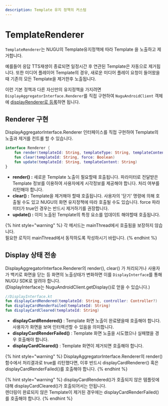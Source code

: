 ```yaml
---
description: Template 유지 정책의 커스텀
---
```


# TemplateRenderer

`TemplateRenderer`는 NUGU의 Template유지정책에 따라 Template 을 노출하고 제거합니다.

예를들어 응답 TTS재생이 종료되면 일정시간 후 연관된 Template은 자동으로 제거됩니다. 또한 미디어 플레이어 Template의 경우, 새로운 미디어 플레이 요청이 들어왔을때 기존의 모든 Template을 제거한후 노출됩니다.

이런 기본 정책과 다른 자신만의 유지정책을 가지려면 `DisplayAggregatorInterface.Renderer`를 직접 구현하여 `NuguAndroidClient` 객체에 [displayRenderer로 등록](https://developers-doc.nugu.co.kr/nugu-sdk/platform/android/nugu-display#templaterenderer-1)하면 됩니다.

## Renderer 구현

DisplayAggregatorInterface.Renderer 인터페이스를 직접 구현하여 Template의 노출과 제거를 컨트롤 할 수 있습니다.

```kotlin
interface Renderer {
    fun render(templateId: String, templateType: String, templateContent: String, header: Header, displayType: Type): Boolean
    fun clear(templateId: String, force: Boolean)
    fun update(templateId: String, templateContent: String)
}
```

* **render() :** 새로운 Template 노출이 필요할때 호출됩니다. 파라미터로 전달받은 Template 정보를 이용하여 사용자에게 시각정보를 제공해야 합니다. 처리 여부를 리턴해야 합니다.
* **clear() :** Template을 제거해야 할때 호출됩니다. 사용자의 '닫기' 명령에 의해 호출될 수도 있고 NUGU의 화면 유지정책에 따라 호출될 수도 있습니다. force 파라미터가 true인 경우는 반드시 제거하기를 권장합니다.
* **update() :** 이미 노출된 Template의 특정 요소를 업데이트 해야할때 호출됩니다.

{% hint style="warning" %}
각 메서드는 mainThread에서 호출됨을 보장하지 않습니다.\
필요한 로직이 mainThread에서 동작하도록 작성하시기 바랍니다.
{% endhint %}

## Display 상태 전송

DisplayAggregatorInterface.Renderer의 render(), clear() 가 처리되거나 사용자가 백키로 화면을 닫는 등 화면의 노출상태가 변화하면 이를 `DisplayInterface`를 통해 NUGU SDK로 알려야 합니다.\
(DisplayInterface는 NuguAndroidClient.getDisplay()로 얻을 수 있습니다.)

```kotlin
//DisplayInterface.kt
fun displayCardRendered(templateId: String, controller: Controller?)
fun displayCardRenderFailed(templateId: String)
fun displayCardCleared(templateId: String)
```

* **displayCardRendered()** : Template 화면 노출이 완료됐을때 호출해야 합니다. 사용자가 화면을 보며 인터렉션할 수 있음을 의미합니다.
* **displayCardRenderFailed()** : Template 화면 노출을 시도했으나 실패했을 경우 호출해야 합니다.
* **displayCardCleared()** : Template 화면이 제거되면 호출해야 합니다.

{% hint style="warning" %}
DisplayAggregatorInterface.Renderer의 render()함수에서 처리결과로 true를 리턴했다면, 이후 반드시 displayCardRenderer() 혹은 displayCardRenderFailed()를 호출해야 합니다.
{% endhint %}

{% hint style="warning" %}
displayCardRendered()가 호출되지 않은 템플릿에 대해 displayCardCleared()가 호출되어서는 안됩니다.\
렌더링이 완료되지 않은 Template이 제거된 경우에는 displayCardRenderFailed()를 호출해야 합니다.
{% endhint %}
